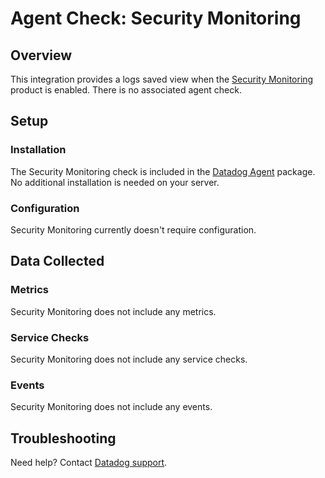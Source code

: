 # Agent Check: Security Monitoring

## Overview

This integration provides a logs saved view when the [Security Monitoring][1] product is enabled. There is no associated agent check.

## Setup

### Installation

The Security Monitoring check is included in the [Datadog Agent][2] package.
No additional installation is needed on your server.

### Configuration

Security Monitoring currently doesn't require configuration.

## Data Collected

### Metrics

Security Monitoring does not include any metrics.

### Service Checks

Security Monitoring does not include any service checks.

### Events

Security Monitoring does not include any events.

## Troubleshooting

Need help? Contact [Datadog support][2].

[1]: https://docs.datadoghq.com/security_platform/security_monitoring/
[2]: https://docs.datadoghq.com/help/
